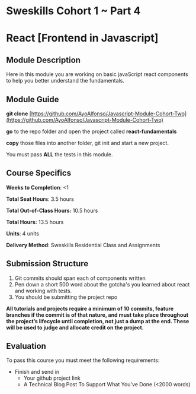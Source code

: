 # Sweskills Cohort 1 ~ Part 4

# React [Frontend in Javascript]

## Module Description

Here in this module you are working on basic javaScript react components to help you better understand the fundamentals.

## Module Guide

**git clone** [https://github.com/AyoAlfonso/Javascript-Module-Cohort-Two](https://github.com/AyoAlfonso/Javascript-Module-Cohort-Two)

**go** to the repo folder and open the project called **react-fundamentals**

**copy** those files into another folder, git init and start a new project.  

You must pass **ALL** the tests in this module.

## Course Specifics

**Weeks to Completion**: <1

**Total Seat Hours**: 3.5 hours

**Total Out-of-Class Hours:** 10.5 hours

**Total Hours:** 13.5 hours

**Units**: 4 units

**Delivery Method**: Sweskills Residential Class and Assignments

## Submission Structure

1. Git commits should span each of components written
2. Pen down a short 500 word about the gotcha's you learned about react and working with tests.
3. You should be submitting the project repo

**All tutorials and projects require a minimum of 10 commits, feature branches if the commit is of that nature, and must take place throughout the project’s lifecycle until completion, not just a dump at the end. These will be used to judge and allocate credit on the project.**

## Evaluation

To pass this course you must meet the following requirements:

- Finish and send in
    - Your github project link
    - A Technical Blog Post To Support What You’ve Done (<2000 words)